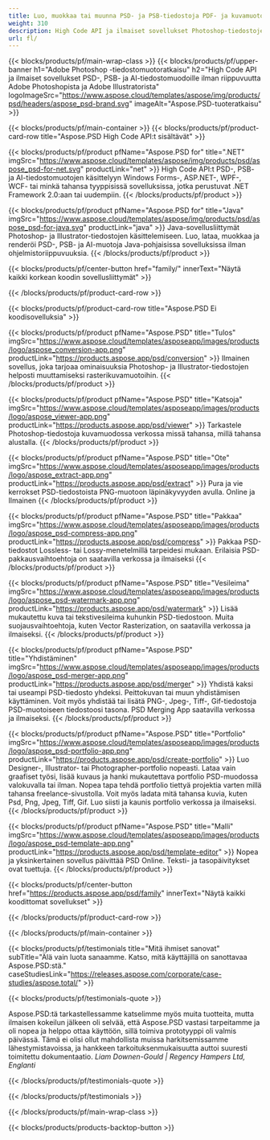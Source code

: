```yaml
---
title: Luo, muokkaa tai muunna PSD- ja PSB-tiedostoja PDF- ja kuvamuotoihin
weight: 310
description: High Code API ja ilmaiset sovellukset Photoshop-tiedostojen muokkaamiseen. Mahdollisuus päivittää kerroksen ominaisuuksia, lisätä vesileimoja kiertää mittakaavaa Flip Crop Dithering Raster Conversion.
url: fl/
---
```


{{< blocks/products/pf/main-wrap-class >}}
{{< blocks/products/pf/upper-banner h1="Adobe Photoshop -tiedostomuotoratkaisu" h2="High Code API ja ilmaiset sovellukset PSD-, PSB- ja AI-tiedostomuodoille ilman riippuvuutta Adobe Photoshopista ja Adobe Illustratorista" logoImageSrc="https://www.aspose.cloud/templates/aspose/img/products/psd/headers/aspose_psd-brand.svg" imageAlt="Aspose.PSD-tuoteratkaisu" >}}

{{< blocks/products/pf/main-container >}}
{{< blocks/products/pf/product-card-row title="Aspose.PSD High Code API:t sisältävät" >}}

{{< blocks/products/pf/product pfName="Aspose.PSD for" title=".NET" imgSrc="https://www.aspose.cloud/templates/aspose/img/products/psd/aspose_psd-for-net.svg" productLink="net" >}}
High Code API:t PSD-, PSB- ja AI-tiedostomuotojen käsittelyyn Windows Forms-, ASP.NET-, WPF-, WCF- tai minkä tahansa tyyppisissä sovelluksissa, jotka perustuvat .NET Framework 2.0:aan tai uudempiin.
{{< /blocks/products/pf/product >}}

{{< blocks/products/pf/product pfName="Aspose.PSD for" title="Java" imgSrc="https://www.aspose.cloud/templates/aspose/img/products/psd/aspose_psd-for-java.svg" productLink="java" >}}
Java-sovellusliittymät Photoshop- ja Illustrator-tiedostojen käsittelemiseen. Luo, lataa, muokkaa ja renderöi PSD-, PSB- ja AI-muotoja Java-pohjaisissa sovelluksissa ilman ohjelmistoriippuvuuksia.
{{< /blocks/products/pf/product >}}

{{< blocks/products/pf/center-button href="family/" innerText="Näytä kaikki korkean koodin sovellusliittymät" >}}

{{< /blocks/products/pf/product-card-row >}}

{{< blocks/products/pf/product-card-row title="Aspose.PSD Ei koodisovelluksia" >}}

{{< blocks/products/pf/product pfName="Aspose.PSD" title="Tulos" imgSrc="https://www.aspose.cloud/templates/asposeapp/images/products/logo/aspose_conversion-app.png" productLink="https://products.aspose.app/psd/conversion" >}}
Ilmainen sovellus, joka tarjoaa ominaisuuksia Photoshop- ja Illustrator-tiedostojen helposti muuttamiseksi rasterikuvamuotoihin.
{{< /blocks/products/pf/product >}}

{{< blocks/products/pf/product pfName="Aspose.PSD" title="Katsoja" imgSrc="https://www.aspose.cloud/templates/asposeapp/images/products/logo/aspose_viewer-app.png" productLink="https://products.aspose.app/psd/viewer" >}}
Tarkastele Photoshop-tiedostoja kuvamuodossa verkossa missä tahansa, millä tahansa alustalla.
{{< /blocks/products/pf/product >}}

{{< blocks/products/pf/product pfName="Aspose.PSD" title="Ote" imgSrc="https://www.aspose.cloud/templates/asposeapp/images/products/logo/aspose_extract-app.png" productLink="https://products.aspose.app/psd/extract" >}}
Pura ja vie kerrokset PSD-tiedostoista PNG-muotoon läpinäkyvyyden avulla. Online ja Ilmainen
{{< /blocks/products/pf/product >}}

{{< blocks/products/pf/product pfName="Aspose.PSD" title="Pakkaa" imgSrc="https://www.aspose.cloud/templates/asposeapp/images/products/logo/aspose_psd-compress-app.png" productLink="https://products.aspose.app/psd/compress" >}}
Pakkaa PSD-tiedostot Lossless- tai Lossy-menetelmillä tarpeidesi mukaan. Erilaisia ​​PSD-pakkausvaihtoehtoja on saatavilla verkossa ja ilmaiseksi
{{< /blocks/products/pf/product >}}

{{< blocks/products/pf/product pfName="Aspose.PSD" title="Vesileima" imgSrc="https://www.aspose.cloud/templates/asposeapp/images/products/logo/aspose_psd-watermark-app.png" productLink="https://products.aspose.app/psd/watermark" >}}
Lisää mukautettu kuva tai tekstivesileima kuhunkin PSD-tiedostoon. Muita suojausvaihtoehtoja, kuten Vector Rasterization, on saatavilla verkossa ja ilmaiseksi.
{{< /blocks/products/pf/product >}}

{{< blocks/products/pf/product pfName="Aspose.PSD" title="Yhdistäminen" imgSrc="https://www.aspose.cloud/templates/asposeapp/images/products/logo/aspose_psd-merger-app.png" productLink="https://products.aspose.app/psd/merger" >}}
Yhdistä kaksi tai useampi PSD-tiedosto yhdeksi. Peittokuvan tai muun yhdistämisen käyttäminen. Voit myös yhdistää tai lisätä PNG-, Jpeg-, Tiff-, Gif-tiedostoja PSD-muotoiseen tiedostoosi tasona. PSD Merging App saatavilla verkossa ja ilmaiseksi.
{{< /blocks/products/pf/product >}}

{{< blocks/products/pf/product pfName="Aspose.PSD" title="Portfolio" imgSrc="https://www.aspose.cloud/templates/asposeapp/images/products/logo/aspose_psd-portfolio-app.png" productLink="https://products.aspose.app/psd/create-portfolio" >}}
Luo Designer-, Illustrator- tai Photographer-portfolio nopeasti. Lataa vain graafiset työsi, lisää kuvaus ja hanki mukautettava portfolio PSD-muodossa valokuvalla tai ilman. Nopea tapa tehdä portfolio tiettyä projektia varten millä tahansa freelance-sivustolla. Voit myös ladata mitä tahansa kuvia, kuten Psd, Png, Jpeg, Tiff, Gif. Luo siisti ja kaunis portfolio verkossa ja ilmaiseksi.
{{< /blocks/products/pf/product >}}

{{< blocks/products/pf/product pfName="Aspose.PSD" title="Malli" imgSrc="https://www.aspose.cloud/templates/asposeapp/images/products/logo/aspose_psd-template-app.png" productLink="https://products.aspose.app/psd/template-editor" >}}
Nopea ja yksinkertainen sovellus päivittää PSD Online. Teksti- ja tasopäivitykset ovat tuettuja.
{{< /blocks/products/pf/product >}}

{{< blocks/products/pf/center-button href="https://products.aspose.app/psd/family" innerText="Näytä kaikki koodittomat sovellukset" >}}

{{< /blocks/products/pf/product-card-row >}}

{{< /blocks/products/pf/main-container >}}

{{< blocks/products/pf/testimonials title="Mitä ihmiset sanovat" subTitle="Älä vain luota sanaamme. Katso, mitä käyttäjillä on sanottavaa Aspose.PSD:stä." caseStudiesLink="https://releases.aspose.com/corporate/case-studies/aspose.total/" >}}

{{< blocks/products/pf/testimonials-quote >}}
<p class="first">
 Aspose.PSD:tä tarkastellessamme katselimme myös muita tuotteita, mutta ilmaisen kokeilun jälkeen oli selvää, että Aspose.PSD vastasi tarpeitamme ja oli nopea ja helppo ottaa käyttöön, sillä toimiva prototyyppi oli valmis päivässä. Tämä ei olisi ollut mahdollista muissa harkitsemissamme lähestymistavoissa, ja hankkeen tarkoituksenmukaisuutta auttoi suuresti toimitettu dokumentaatio.
 <em>
  Liam Downen-Gould | Regency Hampers Ltd, Englanti
 </em>
</p>

{{< /blocks/products/pf/testimonials-quote >}}

{{< /blocks/products/pf/testimonials >}}

{{< /blocks/products/pf/main-wrap-class >}}

{{< blocks/products/products-backtop-button >}}
